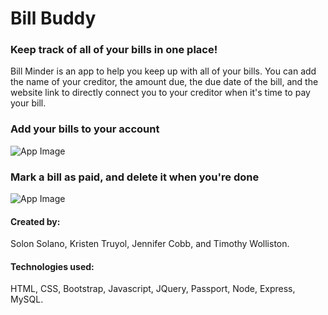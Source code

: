 <h1>Bill Buddy</h1>
<h3>Keep track of all of your bills in one place!</h3>
<p>Bill Minder is an app to help you keep up with all of your bills. You can add the name of your creditor, the amount due, the due date of the bill, and the website link to directly connect you to your creditor when it's time to pay your bill.</p>

<h3>Add your bills to your account</h3>

![App Image](/public/images/billbuddyvideo1.gif)

<h3>Mark a bill as paid, and delete it when you're done</h3>

![App Image](/public/images/billbuddyvideo2.gif)

<h4>Created by:</h4>
<p>Solon Solano, Kristen Truyol, Jennifer Cobb, and Timothy Wolliston.</p>
<h4>Technologies used:</h4>
<p>HTML, CSS, Bootstrap, Javascript, JQuery, Passport, Node, Express, MySQL.</p>